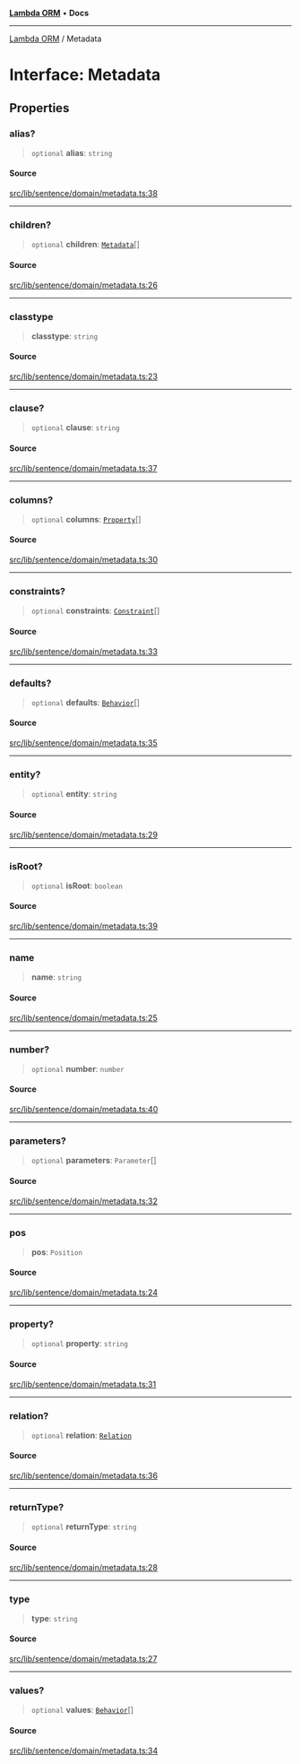 [**Lambda ORM**](../README.md) • **Docs**

***

[Lambda ORM](../README.md) / Metadata

# Interface: Metadata

## Properties

### alias?

> `optional` **alias**: `string`

#### Source

[src/lib/sentence/domain/metadata.ts:38](https://github.com/lambda-orm/lambdaorm-base/blob/4cf2de441f2b52a79b8dbd828c5ce7422ffa163a/src/lib/sentence/domain/metadata.ts#L38)

***

### children?

> `optional` **children**: [`Metadata`](Metadata.md)[]

#### Source

[src/lib/sentence/domain/metadata.ts:26](https://github.com/lambda-orm/lambdaorm-base/blob/4cf2de441f2b52a79b8dbd828c5ce7422ffa163a/src/lib/sentence/domain/metadata.ts#L26)

***

### classtype

> **classtype**: `string`

#### Source

[src/lib/sentence/domain/metadata.ts:23](https://github.com/lambda-orm/lambdaorm-base/blob/4cf2de441f2b52a79b8dbd828c5ce7422ffa163a/src/lib/sentence/domain/metadata.ts#L23)

***

### clause?

> `optional` **clause**: `string`

#### Source

[src/lib/sentence/domain/metadata.ts:37](https://github.com/lambda-orm/lambdaorm-base/blob/4cf2de441f2b52a79b8dbd828c5ce7422ffa163a/src/lib/sentence/domain/metadata.ts#L37)

***

### columns?

> `optional` **columns**: [`Property`](Property.md)[]

#### Source

[src/lib/sentence/domain/metadata.ts:30](https://github.com/lambda-orm/lambdaorm-base/blob/4cf2de441f2b52a79b8dbd828c5ce7422ffa163a/src/lib/sentence/domain/metadata.ts#L30)

***

### constraints?

> `optional` **constraints**: [`Constraint`](Constraint.md)[]

#### Source

[src/lib/sentence/domain/metadata.ts:33](https://github.com/lambda-orm/lambdaorm-base/blob/4cf2de441f2b52a79b8dbd828c5ce7422ffa163a/src/lib/sentence/domain/metadata.ts#L33)

***

### defaults?

> `optional` **defaults**: [`Behavior`](Behavior.md)[]

#### Source

[src/lib/sentence/domain/metadata.ts:35](https://github.com/lambda-orm/lambdaorm-base/blob/4cf2de441f2b52a79b8dbd828c5ce7422ffa163a/src/lib/sentence/domain/metadata.ts#L35)

***

### entity?

> `optional` **entity**: `string`

#### Source

[src/lib/sentence/domain/metadata.ts:29](https://github.com/lambda-orm/lambdaorm-base/blob/4cf2de441f2b52a79b8dbd828c5ce7422ffa163a/src/lib/sentence/domain/metadata.ts#L29)

***

### isRoot?

> `optional` **isRoot**: `boolean`

#### Source

[src/lib/sentence/domain/metadata.ts:39](https://github.com/lambda-orm/lambdaorm-base/blob/4cf2de441f2b52a79b8dbd828c5ce7422ffa163a/src/lib/sentence/domain/metadata.ts#L39)

***

### name

> **name**: `string`

#### Source

[src/lib/sentence/domain/metadata.ts:25](https://github.com/lambda-orm/lambdaorm-base/blob/4cf2de441f2b52a79b8dbd828c5ce7422ffa163a/src/lib/sentence/domain/metadata.ts#L25)

***

### number?

> `optional` **number**: `number`

#### Source

[src/lib/sentence/domain/metadata.ts:40](https://github.com/lambda-orm/lambdaorm-base/blob/4cf2de441f2b52a79b8dbd828c5ce7422ffa163a/src/lib/sentence/domain/metadata.ts#L40)

***

### parameters?

> `optional` **parameters**: `Parameter`[]

#### Source

[src/lib/sentence/domain/metadata.ts:32](https://github.com/lambda-orm/lambdaorm-base/blob/4cf2de441f2b52a79b8dbd828c5ce7422ffa163a/src/lib/sentence/domain/metadata.ts#L32)

***

### pos

> **pos**: `Position`

#### Source

[src/lib/sentence/domain/metadata.ts:24](https://github.com/lambda-orm/lambdaorm-base/blob/4cf2de441f2b52a79b8dbd828c5ce7422ffa163a/src/lib/sentence/domain/metadata.ts#L24)

***

### property?

> `optional` **property**: `string`

#### Source

[src/lib/sentence/domain/metadata.ts:31](https://github.com/lambda-orm/lambdaorm-base/blob/4cf2de441f2b52a79b8dbd828c5ce7422ffa163a/src/lib/sentence/domain/metadata.ts#L31)

***

### relation?

> `optional` **relation**: [`Relation`](Relation.md)

#### Source

[src/lib/sentence/domain/metadata.ts:36](https://github.com/lambda-orm/lambdaorm-base/blob/4cf2de441f2b52a79b8dbd828c5ce7422ffa163a/src/lib/sentence/domain/metadata.ts#L36)

***

### returnType?

> `optional` **returnType**: `string`

#### Source

[src/lib/sentence/domain/metadata.ts:28](https://github.com/lambda-orm/lambdaorm-base/blob/4cf2de441f2b52a79b8dbd828c5ce7422ffa163a/src/lib/sentence/domain/metadata.ts#L28)

***

### type

> **type**: `string`

#### Source

[src/lib/sentence/domain/metadata.ts:27](https://github.com/lambda-orm/lambdaorm-base/blob/4cf2de441f2b52a79b8dbd828c5ce7422ffa163a/src/lib/sentence/domain/metadata.ts#L27)

***

### values?

> `optional` **values**: [`Behavior`](Behavior.md)[]

#### Source

[src/lib/sentence/domain/metadata.ts:34](https://github.com/lambda-orm/lambdaorm-base/blob/4cf2de441f2b52a79b8dbd828c5ce7422ffa163a/src/lib/sentence/domain/metadata.ts#L34)

